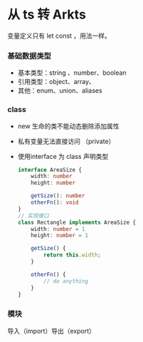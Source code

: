 # 从 ts 转 Arkts 

变量定义只有 let const ，用法一样。

### 基础数据类型

- 基本类型：string 、number、boolean
- 引用类型：object、array、
- 其他：enum、union、aliases
 
### class

- new 生命的类不能动态删除添加属性
- 私有变量无法直接访问 （private）

- 使用interface 为 class 声明类型

    ```ts
    interface AreaSize {
        width: number
        height: number

        getSize(): number
        otherFn(): void
    }
    // 实现接口
    class Rectangle implements AreaSize {
        width: number = 1
        height: number = 1

        getSize() {
            return this.width;
        }

        otherFn() {
            // do anything
        }
    }
    ```

### 模块

导入（import）导出（export）